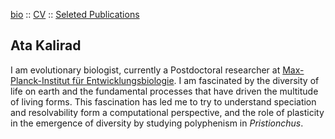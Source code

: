 [bio](index.md) :: [CV](Kalirad_CV_2021.pdf) :: [Seleted Publications](pub.md)

## Ata Kalirad

I am evolutionary biologist, currently a Postdoctoral researcher at [Max-Planck-Institut für Entwicklungsbiologie](). I am fascinated by the diversity of life on earth and the fundamental processes that have driven the multitude of living forms. This fascination has led me to try to understand speciation and resolvability form a computational perspective, and the role of plasticity in the emergence of diversity by studying polyphenism in _Pristionchus_.

